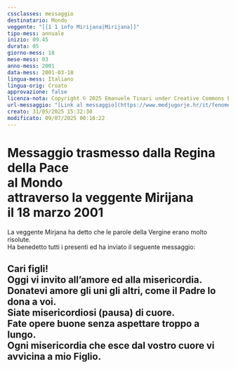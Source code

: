 ```yaml
---
cssclasses: messaggio
destinatario: Mondo
veggente: "[[1 1 info Mirijana|Mirijana]]"
tipo-mess: annuale
inizio: 09.45
durata: 05
giorno-mess: 18
mese-mess: 03
anno-mess: 2001
data-mess: 2001-03-18
lingua-mess: Italiano
lingua-orig: Croato
approvazione: false
licenza-nota: Copyright © 2025 Emanuele Tinari under Creative Commons BY-NC-SA 4.0 https://creativecommons.org/licenses/by-nc-sa/4.0/
url-messaggio: "[Link al messaggio](https://www.medjugorje.hr/it/fenomeno-di-medjugorje/apparizioni-annuali/)"
creato: 31/05/2025 15:32:30
modificato: 09/07/2025 00:16:22
---
```


# Messaggio trasmesso dalla Regina della Pace<br>al Mondo<br>attraverso la veggente Mirijana<br>il 18 marzo 2001

La veggente Mirjana ha detto che le parole della Vergine erano molto risolute.<br>Ha benedetto tutti i presenti ed ha inviato il seguente messaggio:

## Cari figli!<br>Oggi vi invito all’amore ed alla misericordia.<br>Donatevi amore gli uni gli altri, come il Padre lo dona a voi.<br>Siate misericordiosi (pausa) di cuore.<br>Fate opere buone senza aspettare troppo a lungo.<br>Ogni misericordia che esce dal vostro cuore vi avvicina a mio Figlio.

